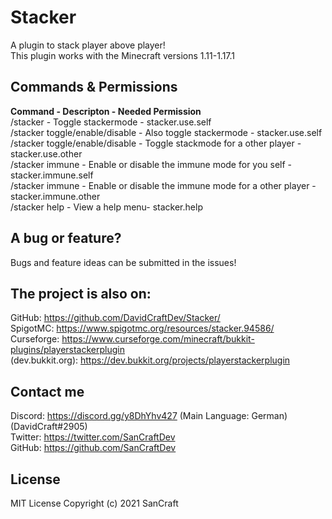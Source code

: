 # Stacker

A plugin to stack player above player! <br/>
This plugin works with the Minecraft versions 1.11-1.17.1

## Commands & Permissions

**Command - Descripton - Needed Permission** <br/>
/stacker - Toggle stackermode - stacker.use.self <br/>
/stacker toggle/enable/disable - Also toggle stackermode - stacker.use.self <br/>
/stacker toggle/enable/disable <player> - Toggle stackmode for a other player - stacker.use.other <br/>
/stacker immune - Enable or disable the immune mode for you self - stacker.immune.self <br/>
/stacker immune <player> - Enable or disable the immune mode for a other player - stacker.immune.other <br/>
/stacker help - View a help menu- stacker.help

## A bug or feature?

Bugs and feature ideas can be submitted in the issues!

## The project is also on: 
 
GitHub: https://github.com/DavidCraftDev/Stacker/ <br/>
SpigotMC: https://www.spigotmc.org/resources/stacker.94586/ <br/>
Curseforge: https://www.curseforge.com/minecraft/bukkit-plugins/playerstackerplugin <br/>
(dev.bukkit.org): https://dev.bukkit.org/projects/playerstackerplugin <br/>
 
## Contact me

Discord: https://discord.gg/y8DhYhv427 (Main Language: German) (DavidCraft#2905) <br/>
Twitter: https://twitter.com/SanCraftDev <br/>
GitHub: https://github.com/SanCraftDev

## License 
  
MIT License Copyright (c) 2021 SanCraft
